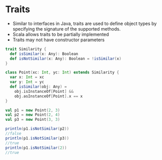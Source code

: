 # Traits

- Similar to interfaces in Java, traits are used to define object types by specifying the signature of the supported methods.
- Scala allows traits to be partially implemented
- Traits may not have constructor parameters

```scala
trait Similarity {
  def isSimilar(x: Any): Boolean
  def isNotSimilar(x: Any): Boolean = !isSimilar(x)
}

class Point(xc: Int, yc: Int) extends Similarity {
  var x: Int = xc
  var y: Int = yc
  def isSimilar(obj: Any) =
    obj.isInstanceOf[Point] &&
    obj.asInstanceOf[Point].x == x
}

val p1 = new Point(2, 3)
val p2 = new Point(2, 4)
val p3 = new Point(3, 3)

println(p1.isNotSimilar(p2))
//false
println(p1.isNotSimilar(p3))
//true
println(p1.isNotSimilar(2))
//true
```
